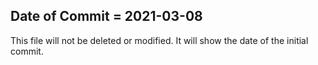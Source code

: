 ## Date of Commit = 2021-03-08

This file will not be deleted or modified. It will show the date of the initial commit.